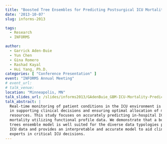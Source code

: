 ```yaml
---
title: "Boosted Tree Ensembles for Predicting Postsurgical ICU Mortality"
date: '2013-10-07'
slug: informs-2013

tags:
  - Research
  - INFORMS

author:
  - Garrick Aden-Buie
  - Yun Chen
  - Gina Romero
  - Rashad Kayal
  - Hui Yang, Ph.D.
categories: [ "Conference Presentation" ]
event: "INFORMS Annual Meeting"
# event_url:
# talk_venue:
location: "Minneapolis, MN"
talk_slides_url: /slides/informs2013/GAdenBuie_GBM-ICU-Mortality-Prediction_INFORMS2013.pdf
talk_abstract: |
  Real-time monitoring of patient conditions in the ICU environment is essential
  in supporting clinical decisions and ensuring optimal allocation of medical
  resources. This study focuses on accurately predicting in-hospital ICU patient
  mortality utilizing functional profile data. We demonstrate that a boosted
  trees ensemble model is well suited for the diverse data typologies present in
  ICU data and provides an interpretable and accurate model to aid clinical
  experts in critical ICU decisions.
---
```


